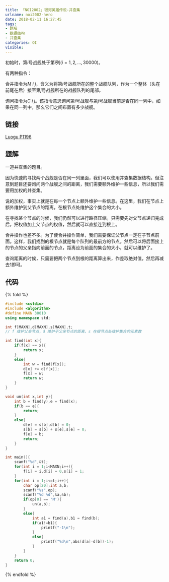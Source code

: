 ```yaml
---
title: 「NOI2002」银河英雄传说-并查集
urlname: noi2002-hero
date: 2018-02-11 16:27:45
tags:
- 题解
- 数据结构
- 并查集
categories: OI
visible:
---
```


初始时，第$i$号战舰处于第$i$列$(i = 1, 2, …, 30000)$。

有两种指令：

合并指令为$M\ i\ j$，含义为将第$i$号战舰所在的整个战舰队列，作为一个整体（头在前尾在后）接至第$j$号战舰所在的战舰队列的尾部。

询问指令为$C\ i\ j$。该指令意思询问第$i$号战舰与第$j$号战舰当前是否在同一列中，如果在同一列中，那么它们之间布置有多少战舰。

<!-- more -->

## 链接

[Luogu P1196](https://www.luogu.org/problemnew/show/P1196)

## 题解

一道并查集的题目。

因为快速的寻找两个战舰是否在同一列里面，我们可以使用并查集数据结构。但注意到题目还要询问两个战舰之间的距离，我们需要额外维护一些信息，所以我们需要用加权的并查集。

说的加权，事实上就是在每一个节点上额外维护一些信息。在这里，我们在节点上额外维护到父节点的距离，在根节点处维护这个集合的大小。

在寻找某个节点的时候，我们仍然可以进行路径压缩。只需要先对父节点递归完成后，把权值加上父节点的权值，然后就可以直接连到根上。

合并操作也差不多。为了使合并操作简单，我们需要保证父节点一定在子节点前面。这样，我们找到的根节点就是每个队列的最前方的节点。然后可以将后面接上的节点的父亲指向前面的节点，距离设为前面的集合的大小，就可以维护了。

查询距离的时候，只需要把两个节点到根的距离算出来，作差取绝对值，然后再减去1即可。

## 代码

{% fold %}

```cpp
#include <cstdio>
#include <algorithm>
#define MAXN 30010
using namespace std;

int f[MAXN],d[MAXN],s[MAXN],t;
// f 维护父亲节点，d 维护于父亲节点的距离，s 在根节点处维护集合的元素数

int find(int x){
    if(f[x] == x){
        return x;
    }
    else{
        int w = find(f[x]);
        d[x] += d[f[x]];
        f[x] = w;
        return w;
    }
}

void un(int x,int y){
    int b = find(y),e = find(x);
    if(b == e){
        return;
    }
    else{
        d[e] = s[b],d[b] = 0;
        s[b] = s[b] + s[e],s[e] = 0;
        f[e] = b;
        return;
    }
}

int main(){
    scanf("%d",&t);
    for(int i = 1;i<MAXN;i++){
        f[i] = i,d[i] = 0,s[i] = 1;
    }
    for(int i = 1;i<=t;i++){
        char op[20];int a,b;
        scanf("%s",op);
        scanf("%d %d",&a,&b);
        if(op[0] == 'M'){
            un(a,b);
        }
        else{
            int a1 = find(a),b1 = find(b);
            if(a1!=b1){
                printf("-1\n");
            }
            else{
                printf("%d\n",abs(d[a]-d[b])-1);
            }
        }
    }
    return 0;
}

```

{% endfold %}